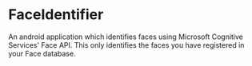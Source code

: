 # FaceIdentifier
An android application which identifies faces using Microsoft Cognitive Services' Face API. This only identifies the faces you have registered in your Face database.
